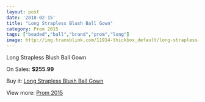 ```yaml
---
layout: post
date: '2018-02-15'
title: "Long Strapless Blush Ball Gown"
category: Prom 2015
tags: ["beaded","ball","brand","prom","long"]
image: http://img.transblink.com/11914-thickbox_default/long-strapless-blush-ball-gown.jpg
---
```

Long Strapless Blush Ball Gown

On Sales: **$255.99**
<a href="https://www.transblink.com/en/prom-2015/3874-long-strapless-blush-ball-gown.html"><amp-img layout="responsive" width="600" height="600" src="//img.transblink.com/11914-thickbox_default/long-strapless-blush-ball-gown.jpg" alt="Long Strapless Blush Ball Gown 0" /></a>
<a href="https://www.transblink.com/en/prom-2015/3874-long-strapless-blush-ball-gown.html"><amp-img layout="responsive" width="600" height="600" src="//img.transblink.com/11916-thickbox_default/long-strapless-blush-ball-gown.jpg" alt="Long Strapless Blush Ball Gown 1" /></a>
<a href="https://www.transblink.com/en/prom-2015/3874-long-strapless-blush-ball-gown.html"><amp-img layout="responsive" width="600" height="600" src="//img.transblink.com/11915-thickbox_default/long-strapless-blush-ball-gown.jpg" alt="Long Strapless Blush Ball Gown 2" /></a>

Buy it: [Long Strapless Blush Ball Gown](https://www.transblink.com/en/prom-2015/3874-long-strapless-blush-ball-gown.html "Long Strapless Blush Ball Gown")

View more: [Prom 2015](https://www.transblink.com/en/10-prom-2015 "Prom 2015")
